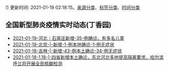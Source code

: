 :alarm_clock: 更新时间: 2021-01-19 02:18:15。[来源分类](../README.md)、[标签分类](../TAGS.md)、[时间分类](../TIMELINE.md)

## 全国新型肺炎疫情实时动态(丁香园)




- [2021-01-19-河北｜石家庄新增-35-例确诊，有多名儿童](http://app.cctv.com/special/cportal/detail/arti/index.html?id=ArtixQKsRxG55HA7kOLZeRgp210119&isfromapp=1) 
- [2021-01-19-北京-|-新增-1-例本地确诊-1-例无症状](http://wjw.beijing.gov.cn/xwzx_20031/xwfb/202101/t20210119_2222570.html) 
- [2021-01-18-吉林-|-新增-43-例本土确诊-34-例无症状](http://app.cctv.com/special/cportal/detail/arti/index.html?id=ArticEkS5VOIWI9eyZ3yjamp210119&isfromapp=1) 
- [2021-01-18-1.18-|-四省新增本土确诊，东北河北多地提高隔离要求，哈尔滨呼兰将开展全民核酸检测]() 